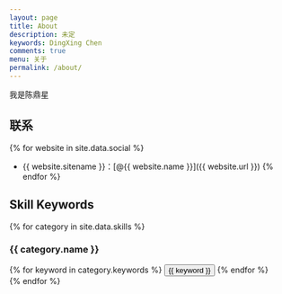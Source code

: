 ```yaml
---
layout: page
title: About
description: 未定 
keywords: DingXing Chen
comments: true
menu: 关于
permalink: /about/
---
```


我是陈鼎星

## 联系

{% for website in site.data.social %}
* {{ website.sitename }}：[@{{ website.name }}]({{ website.url }})
{% endfor %}

## Skill Keywords

{% for category in site.data.skills %}
### {{ category.name }}
<div class="btn-inline">
{% for keyword in category.keywords %}
<button class="btn btn-outline" type="button">{{ keyword }}</button>
{% endfor %}
</div>
{% endfor %}
